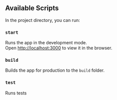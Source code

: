 

## Available Scripts

In the project directory, you can run:

### `start`

Runs the app in the development mode.<br>
Open [http://localhost:3000](http://localhost:3000) to view it in the browser.

### `build`

Builds the app for production to the `build` folder.<br>

### `test`

Runs tests
